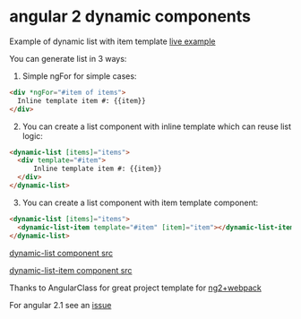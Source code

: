 # angular 2 dynamic components
Example of dynamic list with item template [live example](https://plnkr.co/edit/ollxzUhka77wIXrJGA9t?p=preview)

You can generate list in 3 ways: 

1. Simple ngFor for simple cases:
  ```html
  <div *ngFor="#item of items">
    Inline template item #: {{item}}
  </div>
  ```

2. You can create a list component with inline template which can reuse list logic:
  ```html  
  <dynamic-list [items]="items">
    <div template="#item">
        Inline template item #: {{item}}
    </div>
  </dynamic-list> 
  ```

3. You can create a list component with item template component:
  ```html
  <dynamic-list [items]="items">
    <dynamic-list-item template="#item" [item]="item"></dynamic-list-item>
  </dynamic-list> 
  ```
  

[dynamic-list component src](https://github.com/ilio/ng2-dynamic-components/blob/master/src/app/dynamic-list/dynamic-list.component.ts)

[dynamic-list-item component src](https://github.com/ilio/ng2-dynamic-components/blob/master/src/app/dynamic-list/dynamic-list-item-template.component.ts)

Thanks to AngularClass for great project template for [ng2+webpack](https://github.com/AngularClass/angular2-webpack-starter) 

For angular 2.1 see an [issue](https://github.com/ilio/ng2-dynamic-components/issues/1#issuecomment-260590773)
